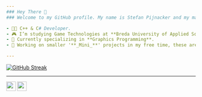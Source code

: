 ```yaml
---
### Hey There 👋
### Welcome to my GitHub profile. My name is Stefan Pijnacker and my main occupation is **Game Development/Programming**.

- 👨‍💻 C++ & C# Developer.
- 🎮 I’m studying Game Technologies at **Breda University of Applied Sciences**.
- 🔭 Currently specializing in **Graphics Programming**. 
- 💫 Working on smaller '**_Mini_**' projects in my free time, these are mostly small simulations and/or recreations of interesting systems.

---
```


[![GitHub Streak](https://streak-stats.demolab.com?user=stefanpgd&theme=highcontrast)](https://git.io/streak-stats)
    
---


<p><a href="https://twitter.com/StefanPijnacker"><img src="https://img.shields.io/badge/twitter-%231DA1F2.svg?&style=for-the-badge&logo=twitter&logoColor=white" height=25></a> <a href="https://www.linkedin.com/in/stefan-pijnacker-6b506a194/"><img src="https://img.shields.io/badge/linkedin-%230077B5.svg?&style=for-the-badge&logo=linkedin&logoColor=white" height=25></a>
